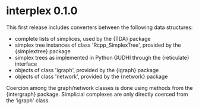 # interplex 0.1.0

This first release includes converters between the following data structures:

* complete lists of simplices, used by the {TDA} package
* simplex tree instances of class 'Rcpp_SimplexTree',
  provided by the {simplextree} package
* simplex trees as implemented in Python GUDHI through the {reticulate} interface
* objects of class 'igraph', provided by the {igraph} package
* objects of class 'network', provided by the {network} package

Coercion among the graph/network classes is done using methods from the {intergraph} package. Simplicial complexes are only directly coerced from the 'igraph' class.
